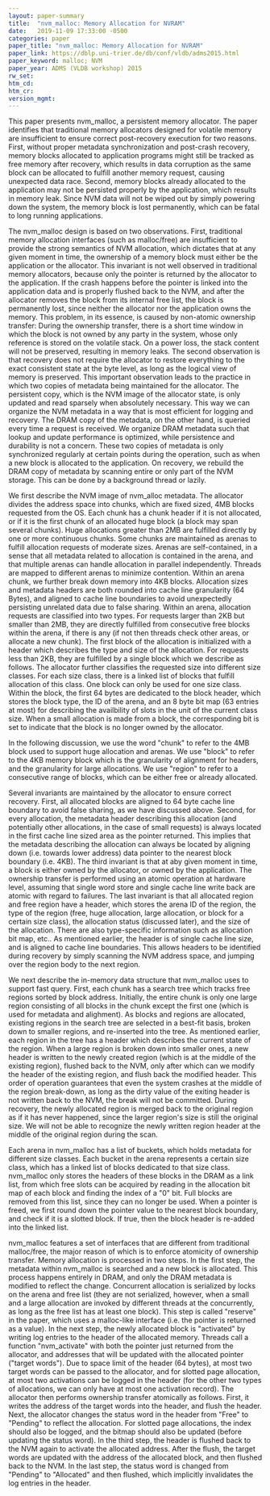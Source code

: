 ```yaml
---
layout: paper-summary
title:  "nvm_malloc: Memory Allocation for NVRAM"
date:   2019-11-09 17:33:00 -0500
categories: paper
paper_title: "nvm_malloc: Memory Allocation for NVRAM"
paper_link: https://dblp.uni-trier.de/db/conf/vldb/adms2015.html
paper_keyword: malloc; NVM
paper_year: ADMS (VLDB workshop) 2015
rw_set:
htm_cd:
htm_cr:
version_mgmt:
---
```


This paper presents nvm_malloc, a persistent memory allocator. The paper identifies that traditional memory allocators
designed for volatile memory are insufficient to ensure correct post-recovery execution for two reasons. First, without
proper metadata synchronization and post-crash recovery, memory blocks allocated to application programs might still be 
tracked as free memory after recovery, which results in data corruption as the same block can be allocated to fulfill
another memory request, causing unexpected data race. Second, memory blocks already allocated to the application may
not be persisted properly by the application, which results in memory leak. Since NVM data will not be wiped out by
simply powering down the system, the memory block is lost permanently, which can be fatal to long running applications.

The nvm_malloc design is based on two observations. First, traditional memory allocation interfaces (such as malloc/free)
are insufficient to provide the strong semantics of NVM allocation, which dictates that at any given moment in time, the
ownership of a memory block must either be the application or the allocator. This invariant is not well observed in
traditional memory allocators, because only the pointer is returned by the allocator to the application. If the crash
happens before the pointer is linked into the application data and is properly flushed back to the NVM, and after the 
allocator removes the block from its internal free list, the block is permanently lost, since neither the allocator
nor the application owns the memory. This problem, in its essence, is caused by non-atomic ownership transfer: During 
the ownership transfer, there is a short time window in which the block is not owned by any party in the system, whose 
only reference is stored on the volatile stack. On a power loss, the stack content will not be preserved, resulting in 
memory leaks. The second observation is that recovery does not require the allocator to restore everything to the exact
consistent state at the byte level, as long as the logical view of memory is preserved. This important observation leads
to the practice in which two copies of metadata being maintained for the allocator. The persistent copy, which is the
NVM image of the allocator state, is only updated and read sparsely when absolutely necessary. This way we can organize 
the NVM metadata in a way that is most efficient for logging and recovery. The DRAM copy of the metadata, on the other 
hand, is queried every time a request is received. We organize DRAM metadata such that lookup and update performance is 
optimized, while persistence and durability is not a concern. These two copies of metadata is only synchronized regularly 
at certain points during the operation, such as when a new block is allocated to the application. On recovery, we rebuild
the DRAM copy of metadata by scanning entire or only part of the NVM storage. This can be done by a background thread
or lazily.

We first describe the NVM image of nvm_alloc metadata. The allocator divides the address space into chunks, which are fixed 
sized, 4MB blocks requested from the OS. Each chunk has a chunk header if it is not allocated, or if it is the first chunk
of an allocated huge block (a block may span several chunks). Huge allocations greater than 2MB are fulfilled directly
by one or more continuous chunks. Some chunks are maintained as arenas to fulfill allocation requests of moderate sizes. 
Arenas are self-contained, in a sense that all metadata related to allocation is contained in the arena, and that
multiple arenas can handle allocation in parallel independently. Threads are mapped to different arenas to minimize contention.
Within an arena chunk, we further break down memory into 4KB blocks. Allocation sizes and metadata headers are both rounded 
into cache line granularity (64 Bytes), and aligned to cache line boundaries to avoid unexpectedly persisting unrelated 
data due to false sharing. Within an arena, allocation requests are classified into two types. For requests larger than 
2KB but smaller than 2MB, they are directly fulfilled from consecutive free blocks within the arena, if there is any (if 
not then threads check other areas, or allocate a new chunk). The first block of the allocation is initialized with a 
header which describes the type and size of the allocation. For requests less than 2KB, they are fulfilled by a single 
block which we describe as follows. The allocator further classifies the requested size into different size classes. For 
each size class, there is a linked list of blocks that fulfill allocation of this class. One block can only be used for 
one size class. Within the block, the first 64 bytes are dedicated to the block header, which stores the block
type, the ID of the arena, and an 8 byte bit map (63 entries at most) for describing the availbility of slots in the unit
of the current class size. When a small allocation is made from a block, the corresponding bit is set to indicate that
the block is no longer owned by the allocator.

In the following discussion, we use the word "chunk" to refer to the 4MB block used to support huge allocation and arenas.
We use "block" to refer to the 4KB memory block which is the granularity of alignment for headers, and the granularity
for large allocations. We use "region" to refer to a consecutive range of blocks, which can be either free or already
allocated.

Several invariants are maintained by the allocator to ensure correct recovery. First, all allocated blocks are aligned to
64 byte cache line boundary to avoid false sharing, as we have discussed above. Second, for every allocation, the metadata
header describing this allocation (and potentially other allocations, in the case of small requests) is always located in
the first cache line sized area as the pointer returned. This implies that the metadata describing the allocation
can always be located by aligning down (i.e. towards lower address) data pointer to the nearest block boundary (i.e. 4KB). 
The third invariant is that at aby given moment in time, a block is either owned by the allocator, or owned by the application.
The ownership transfer is performed using an atomic operation at hardware level, assuming that single word store and single 
cache line write back are atomic with regard to failures. The last invariant is that all allocated region and free region
have a header, which stores the arena ID of the region, the type of the region (free, huge allocation, large allocation,
or block for a certain size class), the allocation status (discussed later), and the size of the allocation. There are 
also type-specific information such as allocation bit map, etc.. As mentioned earlier, the header is of single cache line 
size, and is aligned to cache line boundaries. This allows headers to be identified during recovery by simply scanning 
the NVM address space, and jumping over the region body to the next region.

We next describe the in-memory data structure that nvm_malloc uses to support fast query. First, each chunk has a search
tree which tracks free regions sorted by block address. Initially, the entire chunk is only one large region consisting of
all blocks in the chunk except the first one (which is used for metadata and alighment). As blocks and regions are allocated, 
existing regions in the search tree are selected in a best-fit basis, broken down to smaller regions, and re-inserted into 
the tree. As mentioned earlier, each region in the tree has a header which describes the current state of the region. 
When a large region is broken down into smaller ones, a new header is written to the newly created region (which is at 
the middle of the existing region), flushed back to the NVM, only after which can we modify the header of the existing 
region, and flush back the modified header. This order of operation guarantees that even the system crashes at the middle 
of the region break-down, as long as the dirty value of the exiting header is not written back to the NVM, the break
will not be committed. During recovery, the newly allocated region is merged back to the original region as if it has
never happened, since the larger region's size is still the original size. We will not be able to recognize the newly
written region header at the middle of the original region during the scan. 

Each arena in nvm_malloc has a list of buckets, which holds metadata for different size classes. Each bucket in the arena
represents a certain size class, which has a linked list of blocks dedicated to that size class. nvm_malloc only stores
the headers of these blocks in the DRAM as a link list, from which free slots can be acquired by reading in the allocation
bit map of each block and finding the index of a "0" bit. Full blocks are removed from this list, since they can no
longer be used. When a pointer is freed, we first round down the pointer value to the nearest block boundary,
and check if it is a slotted block. If true, then the block header is re-added into the linked list. 

nvm_malloc features a set of interfaces that are different from traditional malloc/free, the major reason of which is to
enforce atomicity of ownership transfer. Memory allocation is processed in two steps. In the first step, the metadata
within nvm_malloc is searched and a new block is allocated. This process happens entirely in DRAM, and only the DRAM 
metadata is modified to reflect the change. Concurrent allocation is serialized by locks on the arena and free list 
(they are not serialized, however, when a small and a large allocation are invoked by different threads at the 
concurrently, as long as the free list has at least one block). This step is called "reserve" in the paper, which
uses a malloc-like interface (i.e. the pointer is returned as a value). In the next step, the newly allocated block is 
"activated" by writing log entries to the header of the allocated memory. Threads call a function "nvm_activate" with
both the pointer just returned from the allocator, and addresses that will be updated with the allocated pointer ("target 
words"). Due to space limit of the header (64 bytes), at most two target words can be passed to the allocator, and for 
slotted page allocation, at most two activations can be logged in the header (for the other two types of allocations,
we can only have at most one activation record). The allocator then performs ownership transfer atomically as follows.
First, it writes the address of the target words into the header, and flush the header. Next, the allocator changes the 
status word in the header from "Free" to "Pending" to reflect the allocation. For slotted page allocations, the 
index should also be logged, and the bitmap should also be updated (before updating the status word). In the 
third step, the header is flushed back to the NVM again to activate the allocated address. After the flush, the target 
words are updated with the address of the allocated block, and then flushed back to the NVM. In the last step, the status 
word is changed from "Pending" to "Allocated" and then flushed, which implicitly invalidates the log entries in the header. 

